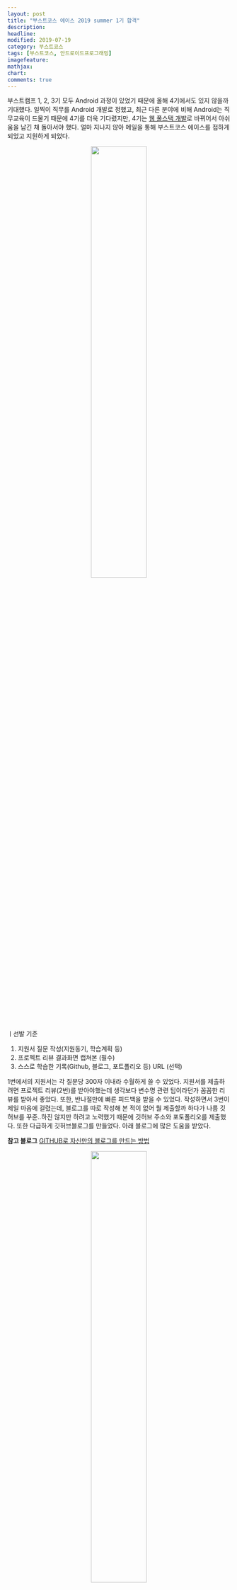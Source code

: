 ```yaml
---
layout: post
title: "부스트코스 에이스 2019 summer 1기 합격"
description:
headline:
modified: 2019-07-19
category: 부스트코스
tags: [부스트코스, 안드로이드프로그래밍]
imagefeature:
mathjax:
chart:
comments: true
---
```

부스트캠프 1, 2, 3기 모두 Android 과정이 있었기 때문에 올해 4기에서도 있지 않을까 기대했다. 일찍이 직무를 Android 개발로 정했고, 최근 다른 분야에 비해 Android는 직무교육이 드물기 때문에 4기를 더욱 기다렸지만, 4기는 [웹 풀스택 개발](http://boostcamp.connect.or.kr/)로 바뀌어서 아쉬움을 남긴 채 돌아서야 했다. 얼마 지나지 않아 메일을 통해 부스트코스 에이스를 접하게 되었고 지원하게 되었다.

<p style="text-align:center;"><img src="https://user-images.githubusercontent.com/38582562/61526087-b5779a80-aa54-11e9-9703-7bb19c408a05.PNG" width="50%"></p>
<br>

ㅣ선발 기준<br>
1) 지원서 질문 작성(지원동기, 학습계획 등)<br>
2) 프로젝트 리뷰 결과화면 캡쳐본 (필수)<br>
3) 스스로 학습한 기록(Github, 블로그, 포트폴리오 등) URL (선택)<br>

 1번에서의 지원서는 각 질문당 300자 이내라 수월하게 쓸 수 있었다. 지원서를 제출하려면 프로젝트 리뷰(2번)를 받아야했는데 생각보다 변수명 관련 팁이라던가 꼼꼼한 리뷰를 받아서 좋았다. 또한, 반나절만에 빠른 피드백을 받을 수 있었다. 작성하면서 3번이 제일 마음에 걸렸는데, 블로그를 따로 작성해 본 적이 없어 뭘 제출할까 하다가 나름 깃허브를 꾸준..하진 않지만 하려고 노력했기 때문에 깃허브 주소와 포토폴리오를 제출했다. 또한 다급하게 깃허브블로그를 만들었다. 아래 블로그에 많은 도움을 받았다.

 **참고 블로그** [GITHUB로 자신만의 블로그를 만드는 방법](https://newhiwoong.github.io/webdevelopment/%EB%B8%94%EB%A1%9C%EA%B7%B8-%EC%A0%9C%EC%9E%91%EB%B2%95)

<p style="text-align:center;"><img src="https://user-images.githubusercontent.com/38582562/61528738-819f7380-aa5a-11e9-83fb-820567155917.PNG" width="50%"></p>

오늘(7월 19일)부터 9월 5일, 미션6까지 열심히 달려 꼭 완주해야겠다. 7월 17일부터 30일까지 2기를 모집하고 있고 2기에는 기존 세 과정 말고도 웹UI개발과정도 추가되었으니 지원하실 분들은 얼른 지원하시길! -> [2기 모집](https://m.post.naver.com/viewer/postView.nhn?volumeNo=22502470&memberNo=34635212)
